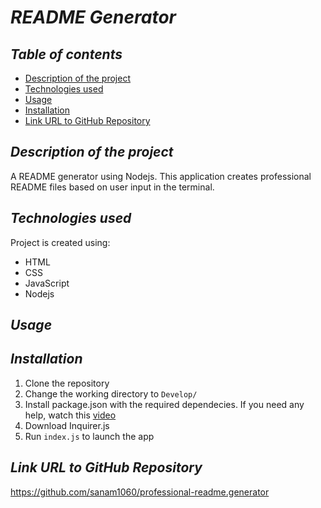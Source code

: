 # **_README Generator_**

## **_Table of contents_**
* [Description of the project](#description-of-the-project)
* [Technologies used](#technologies-used)
* [Usage](#usage)
* [Installation](#installation)
* [Link URL to GitHub Repository](#link-URL-to-GitHub-repository)

## **_Description of the project_**
A README generator using Nodejs. This application creates professional README files based on user input in the terminal.

## **_Technologies used_**
Project is created using:
* HTML
* CSS
* JavaScript
* Nodejs

## **_Usage_**

## **_Installation_**
1. Clone the repository
2. Change the working directory to ```Develop/```
3. Install package.json with the required dependecies. If you need any help, watch this [video](https://heynode.com/tutorial/create-packagejson-file/#:~:text=The%20easiest%20way%20to%20create,file%20in%20the%20current%20directory.)
4. Download Inquirer.js
5. Run ```index.js``` to launch the app

## **_Link URL to GitHub Repository_**
https://github.com/sanam1060/professional-readme.generator